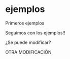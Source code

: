 ejemplos
========

Primeros ejemplos

Seguimos con los ejemplos!!


¿Se puede modificar? 

OTRA MODIFICACIÓN
